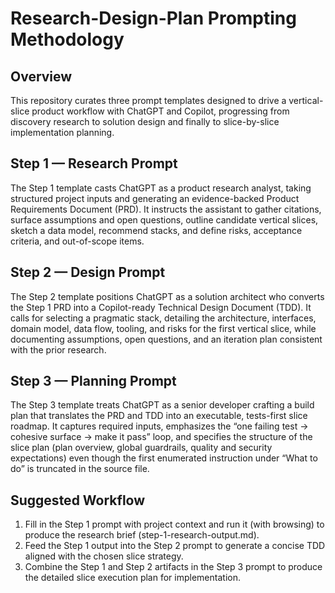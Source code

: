 # Research-Design-Plan Prompting Methodology

## Overview

This repository curates three prompt templates designed to drive a vertical-slice product workflow with ChatGPT and Copilot, progressing from discovery research to solution design and finally to slice-by-slice implementation planning.

## Step 1 — Research Prompt

The Step 1 template casts ChatGPT as a product research analyst, taking structured project inputs and generating an evidence-backed Product Requirements Document (PRD). It instructs the assistant to gather citations, surface assumptions and open questions, outline candidate vertical slices, sketch a data model, recommend stacks, and define risks, acceptance criteria, and out-of-scope items.

## Step 2 — Design Prompt

The Step 2 template positions ChatGPT as a solution architect who converts the Step 1 PRD into a Copilot-ready Technical Design Document (TDD). It calls for selecting a pragmatic stack, detailing the architecture, interfaces, domain model, data flow, tooling, and risks for the first vertical slice, while documenting assumptions, open questions, and an iteration plan consistent with the prior research.

## Step 3 — Planning Prompt

The Step 3 template treats ChatGPT as a senior developer crafting a build plan that translates the PRD and TDD into an executable, tests-first slice roadmap. It captures required inputs, emphasizes the “one failing test → cohesive surface → make it pass” loop, and specifies the structure of the slice plan (plan overview, global guardrails, quality and security expectations) even though the first enumerated instruction under “What to do” is truncated in the source file.

## Suggested Workflow

1. Fill in the Step 1 prompt with project context and run it (with browsing) to produce the research brief (step-1-research-output.md).
2. Feed the Step 1 output into the Step 2 prompt to generate a concise TDD aligned with the chosen slice strategy.
3. Combine the Step 1 and Step 2 artifacts in the Step 3 prompt to produce the detailed slice execution plan for implementation.